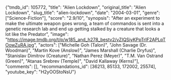 {"tmdb_id": 105772, "title": "Alien Lockdown", "original_title": "Alien Lockdown", "slug_title": "alien-lockdown", "date": "2004-03-01", "genre": ["Science-Fiction"], "score": "2.9/10", "synopsis": "After an experiment to make the ultimate weapon goes wrong, a team of commandos is sent into a genetic research lab and end up getting stalked by a creature that looks a lot like the Predator", "image": "https://image.tmdb.org/t/p/w185_and_h278_bestv2/vZIQSiyKPpTrIF2APLpTOowZuRA.jpg", "actors": ["Michelle Goh (Talon)", "John Savage (Dr. Woodman)", "Martin Kove (Anslow)", "James Marshall (Charlie Dryfus)", "Stanislav Dimitrov (Creature)", "Nathan Perez (Meyer)", "T.M. Van Ostrand (Green)", "Atanas Srebrev (Temple)", "David Kallaway (Kerns)"], "comments": [], "recommandations_id": [36213, 85133, 172002, 25574], "youtube_key": "H2yOOStoNsU"}